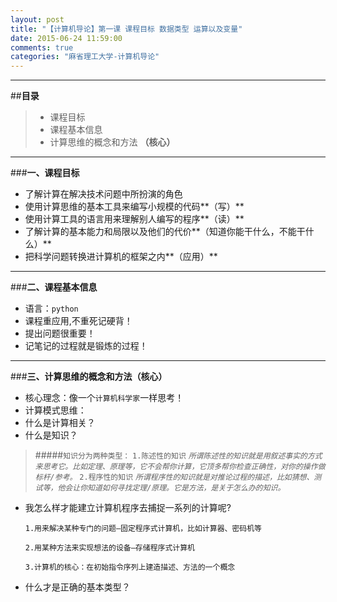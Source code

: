 ```yaml
---  
layout: post  
title: "【计算机导论】第一课 课程目标 数据类型 运算以及变量"  
date: 2015-06-24 11:59:00  
comments: true  
categories: "麻省理工大学-计算机导论"  
---
```







---

##**目录**
> - 课程目标
> - 课程基本信息
> - 计算思维的概念和方法 **（核心）**


---

###**一、课程目标**
- 了解计算在解决技术问题中所扮演的角色
- 使用计算思维的基本工具来编写小规模的代码**（写）**
- 使用计算工具的语言用来理解别人编写的程序**（读）**
- 了解计算的基本能力和局限以及他们的代价**（知道你能干什么，不能干什么）** 
- 把科学问题转换进计算机的框架之内**（应用）**

---

###**二、课程基本信息**
- 语言：`python`
- 课程重应用,不重死记硬背！
- 提出问题很重要！
- 记笔记的过程就是锻炼的过程！

---

###**三、计算思维的概念和方法（核心）**
- 核心理念：像一个`计算机科学家`一样思考！ 
- 计算模式思维：
- 什么是计算相关？
- 什么是知识？

> #####`知识分为两种类型：`
> `1.陈述性的知识`
> *`所谓陈述性的知识就是用叙述事实的方式来思考它。比如定理、原理等，它不会帮你计算，它顶多帮你检查正确性，对你的操作做标杆/参考。`* 
> `2.程序性的知识`
> *`所谓程序性的知识就是对推论过程的描述，比如猜想、测试等，他会让你知道如何寻找定理/原理。它是方法，是关于怎么办的知识。`*

- 我怎么样才能建立计算机程序去捕捉一系列的计算呢?

    `1.用来解决某种专门的问题—固定程序式计算机，比如计算器、密码机等 `

    `2.用某种方法来实现想法的设备—存储程序式计算机 `

    `3.计算机的核心：在初始指令序列上建造描述、方法的一个概念`

- 什么才是正确的基本类型？